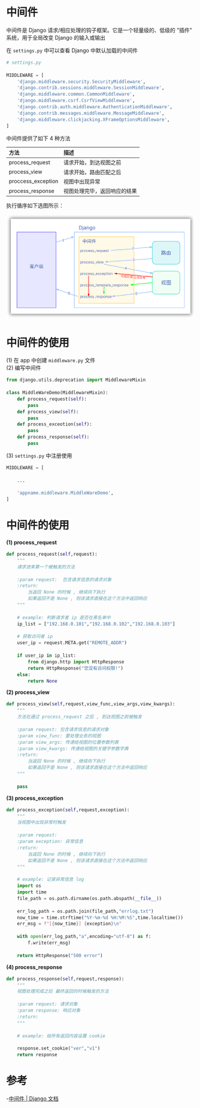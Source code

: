 # 中间件

中间件是 Django 请求/相应处理的钩子框架。它是一个轻量级的、低级的 "插件" 系统，用于全局改变 Django 的输入或输出

在 `settings.py` 中可以查看 Django 中默认加载的中间件

```python
# settings.py

MIDDLEWARE = [
    'django.middleware.security.SecurityMiddleware',
    'django.contrib.sessions.middleware.SessionMiddleware',
    'django.middleware.common.CommonMiddleware',
    'django.middleware.csrf.CsrfViewMiddleware',
    'django.contrib.auth.middleware.AuthenticationMiddleware',
    'django.contrib.messages.middleware.MessageMiddleware',
    'django.middleware.clickjacking.XFrameOptionsMiddleware',
]
```

中间件提供了如下 4 种方法

|方法|描述|
|:---|:---|
|process_request|请求开始，到达视图之前|
|process_view|请求开始，路由匹配之后|
|proccess_exception|视图中出现异常|
|process_response|视图处理完毕，返回响应的结果|

执行循序如下选图所示：

![img][img@1]

# 中间件的使用

(1) 在 app 中创建 `middleware.py` 文件  
(2) 编写中间件

```python
from django.utils.deprecation import MiddlewareMixin

class MiddleWareDemo(MiddlewareMixin):
    def process_request(self):
        pass
    def process_view(self):
        pass
    def process_exceotion(self):
        pass
    def process_response(self):
        pass
```

(3) `settings.py` 中注册使用

```python
MIDDLEWARE = [

    ...

    'appname.middleware.MiddleWareDemo',
]
```

# 中间件的使用

**(1) process_request**

```python
def process_request(self,request):
    """
    请求进来第一个被触发的方法

    :param request:  包含请求信息的请求对象
    :return:
        当返回 None 的时候 , 继续向下执行
        如果返回不是 None , 则该请求直接在这个方法中返回响应
    """

    # example: 判断请求者 ip 是否在黑名单中
    ip_list = ["192.168.0.101","192.168.0.102","192.168.0.103"]

    # 获取访问者 ip
    user_ip = request.META.get("REMOTE_ADDR")

    if user_ip in ip_list:
        from django.http import HttpResponse
        return HttpResponse("您没有访问权限!")
    else:
        return None
```

**(2) process_view**

```python
def process_view(self,request,view_func,view_args,view_kwargs):
    """
    方法在通过 process_request 之后 , 到达视图之前被触发

    :param request: 包含请求信息的请求对象
    :param view_func: 要处理业务的视图
    :param view_args: 传递给视图的位置参数列表
    :param view_kwargs: 传递给视图的关键字参数字典
    :return:
        当返回 None 的时候 , 继续向下执行
        如果返回不是 None , 则该请求直接在这个方法中返回响应
    """

    pass
```

**(3) process_exception**

```python
def process_exception(self,request,exception):
    """
    当视图中出现异常时触发

    :param request:
    :param exception: 异常信息
    :return:
        当返回 None 的时候 , 继续向下执行
        如果返回不是 None , 则该请求直接在这个方法中返回响应
    """

    # example: 记录异常信息 log
    import os
    import time
    file_path = os.path.dirname(os.path.abspath(__file__))

    err_log_path = os.path.join(file_path,"errlog.txt")
    now_time = time.strftime("%Y-%m-%d %H:%M:%S",time.localtime())
    err_msg = f"[{now_time}] {exception}\n"

    with open(err_log_path,"a",encoding="utf-8") as f:
        f.write(err_msg)

    return HttpResponse("500 error")
```

**(4) process_response**

```python
def process_response(self,request,response):
    """
    视图处理完成之后 最终返回的时候触发的方法

    :param request: 请求对象
    :param response: 响应对象
    :return:
    """

    # example: 给所有返回内容设置 cookie

    response.set_cookie("ver","v1")
    return response
```

# 参考

-[中间件 | Django 文档](https://docs.djangoproject.com/zh-hans/3.0/topics/http/middleware/#writing-your-own-middleware)

[img@1]:https://raw.githubusercontent.com/zzzzls/Images/master/Study_nodes_img/Django/06-12_01.png
